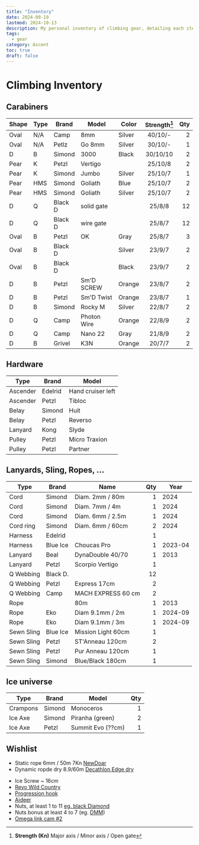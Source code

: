 ```yaml
---
title: "Inventory"
date: 2024-09-19
lastmod: 2024-10-13
description: My personal inventory of climbing gear, detailing each item to help me select the right equipment for different climbing situations.
tags:
  - gear
category: Ascent
toc: true
draft: false
---
```

# Climbing Inventory
## Carabiners
| Shape | Type | Brand   | Model       | Color  | Strength[^1] | Qty |
| ----- | ---- | ------- | ----------- | ------ | :----------: | --: |
| Oval  | N/A  | Camp    | 8mm         | Silver | 40/10/-      | 2   |
| Oval  | N/A  | Petlz   | Go 8mm      | Silver | 30/10/-      | 1   |
| D     | B    | Simond  | 3000        | Black  | 30/10/10     | 2   |
| Pear  | K    | Petzl   | Vertigo     |        | 25/10/8      | 2   |
| Pear  | K    | Simond  | Jumbo       | Silver | 25/10/7      | 1   |
| Pear  | HMS  | Simond  | Goliath     | Blue   | 25/10/7      | 2   |
| Pear  | HMS  | Simond  | Goliath     | Silver | 25/10/7      | 2   |
| D     | Q    | Black D | solid gate  |        | 25/8/8       | 12  |
| D     | Q    | Black D | wire gate   |        | 25/8/7       | 12  |
| Oval  | B    | Petzl   | OK          | Gray   | 25/8/7       | 3   |
| Oval  | B    | Black D |             | Silver | 23/9/7       | 2   |
| Oval  | B    | Black D |             | Black  | 23/9/7       | 2   |
| D     | B    | Petzl   | Sm'D SCREW  | Orange | 23/8/7       | 2   |
| D     | B    | Petzl   | Sm'D Twist  | Orange | 23/8/7       | 1   |
| D     | B    | Simond  | Rocky M     | Silver | 22/8/7       | 2   |
| D     | Q    | Camp    | Photon Wire | Orange | 22/8/9       | 2   |
| D     | Q    | Camp    | Nano 22     | Gray   | 21/8/9       | 2   |
| D     | B    | Grivel  | K3N         | Orange | 20/7/7       | 2   |

[^1]: **Strength (Kn)** Major axis / Minor axis / Open gate

## Hardware
| Type     | Brand   | Model             |
| -------- | ------- | ----------------- |
| Ascender | Edelrid | Hand cruiser left |
| Ascender | Petzl   | Tibloc            |
| Belay    | Simond  | Huit              |
| Belay    | Petzl   | Reverso           |
| Lanyard  | Kong    | Slyde             |
| Pulley   | Petzl   | Micro Traxion     |
| Pulley   | Petzl   | Partner           |

## Lanyards, Sling, Ropes, ...
| Type       | Brand    | Name               | Qty | Year    |
| ---------- | -------- | ------------------ | --: | ------- |
| Cord       | Simond   | Diam. 2mm / 80m    |   1 | 2024    |
| Cord       | Simond   | Diam. 7mm / 4m     |   1 | 2024    |
| Cord       | Simond   | Diam. 6mm / 2.5m   |   1 | 2024    |
| Cord ring  | Simond   | Diam. 6mm / 60cm   |   2 | 2024    |
| Harness    | Edelrid  |                    |   1 |         |
| Harness    | Blue Ice | Choucas Pro        |   1 | 2023-04 |
| Lanyard    | Beal     | DynaDouble 40/70   |   1 | 2013    |
| Lanyard    | Petzl    | Scorpio Vertigo    |   1 |         |
| Q Webbing  | Black D. |                    |  12 |         |
| Q Webbing  | Petzl    | Express 17cm       |   2 |         |
| Q Webbing  | Camp     | MACH EXPRESS 60 cm |   2 |         |
| Rope       |          | 80m                |   1 | 2013    |
| Rope       | Eko      | Diam 9.1mm / 2m    |   1 | 2024-09 |
| Rope       | Eko      | Diam 9.1mm / 3m    |   1 | 2024-09 |
| Sewn Sling | Blue Ice | Mission Light 60cm |   1 |         |
| Sewn Sling | Petzl    | ST'Anneau 120cm    |   2 |         |
| Sewn Sling | Petzl    | Pur Anneau 120cm   |   1 |         |
| Sewn Sling | Simond   | Blue/Black 180cm   |   1 |         |

## Ice universe
| Type     | Brand   | Model           | Qty |
| -------- | ------- | --------------- | --: |
| Crampons | Simond  | Monoceros         | 1 |
| Ice Axe  | Simond  | Piranha (green)   | 2 |
| Ice Axe  | Petzl   | Summit Evo (??cm) | 1 |     

## Wishlist
- Static rope 6mm / 50m 7Kn [NewDoar](https://www.amazon.fr/NewDoar-descalade-Accessoire-darboriste-transport-6M/dp/B0CY1FDRWL)
- Dynamic ropde dry 8.9/60m [Decathlon Edge dry](https://www.decathlon.fr/p/corde-escalade-et-alpinisme-triple-norme-8-9-mm-x-60-m-edge-dry-rose/_/R-p-196870?mc=8495202&c=rouge_rose_gris)
<!-- - 12x [Black D Quickdraw wedding](https://www.blackdiamondequipment.com/fr_FR/product/10mm-dynex-dogbone-16cm-3-pack/) or [this](https://www.blackdiamondequipment.com/fr_FR/product/standard-dogbone-16cm-6-pack/) -->
- Ice Screw ~ 16cm
- [Revo Wild Country](https://www.ekosport.fr/wild-country-revo-belay-device-p-9-103934)
- [Progression hook](https://www.petzl.com/FR/fr/Sport/Sacs-et-accessoires/GOUTTE-D-EAU)
- [Aideer](https://www.ekosport.fr/petzl-etrier-gradistep-p-9-107713)
- Nuts, at least 1 to 11 [eg. black Diamond](https://www.ekosport.fr/black-diamond-stopper-set-pro-1-13-p-9-37808)
- Nuts bonus at least 4 to 7 (eg. [DMM](https://www.ekosport.fr/dmm-wallnut-set-3-8-p-9-126252))
- [Omega link cam #2](https://www.spelemat.com/produits/f/b/omega-pacific+p/link-cam-2)